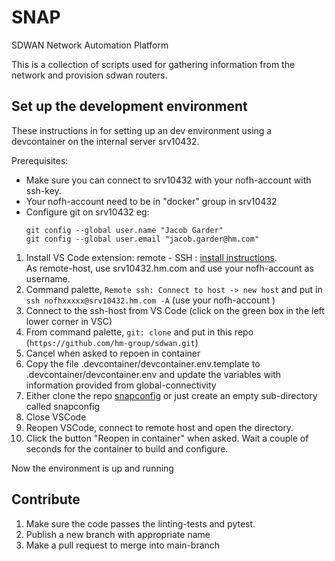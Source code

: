# SNAP

SDWAN Network Automation Platform

This is a collection of scripts used for gathering information from the network and provision sdwan routers.

## Set up the development environment

These instructions in for setting up an dev environment using a devcontainer on the internal server srv10432.

Prerequisites:

- Make sure you can connect to srv10432 with your nofh-account with ssh-key.
- Your nofh-account need to be in "docker" group in srv10432
- Configure git on srv10432 eg:
  ```
  git config --global user.name "Jacob Garder"
  git config --global user.email "jacob.garder@hm.com"
  ```

1. Install VS Code extension: remote - SSH : [install instructions](https://code.visualstudio.com/docs/remote/ssh-tutorial).  
   As remote-host, use srv10432.hm.com and use your nofh-account as username.
2. Command palette, `Remote ssh: Connect to host -> new host` and put in `ssh nofhxxxxx@srv10432.hm.com -A` (use your nofh-account )
3. Connect to the ssh-host from VS Code (click on the green box in the left lower corner in VSC)
4. From command palette, `git: clone` and put in this repo (`https://github.com/hm-group/sdwan.git`)
5. Cancel when asked to repoen in container
6. Copy the file .devcontainer/devcontainer.env.template to .devcontainer/devcontainer.env and update the variables with information provided from global-connectivity
7. Either clone the repo [snapconfig](https://github.com/hm-group/snapconfig) or just create an empty sub-directory called snapconfig
8. Close VSCode
9. Reopen VSCode, connect to remote host and open the directory.
10. Click the button "Reopen in container" when asked. Wait a couple of seconds for the container to build and configure.

Now the environment is up and running

## Contribute

1. Make sure the code passes the linting-tests and pytest.
2. Publish a new branch with appropriate name
3. Make a pull request to merge into main-branch
